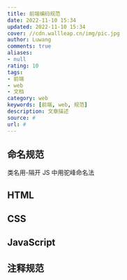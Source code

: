 ```yaml
---
title: 前端编码规范
date: 2022-11-10 15:34
updated: 2022-11-10 15:34
cover: //cdn.wallleap.cn/img/pic.jpg
author: Luwang
comments: true
aliases:
- null
rating: 10
tags:
- 前端
- web
- 文档
category: web
keywords: [前端, web, 规范]
description: 文章描述
source: #
url: #
---
```


## 命名规范

类名用-隔开
JS 中用驼峰命名法

## HTML

## CSS

## JavaScript

## 注释规范
